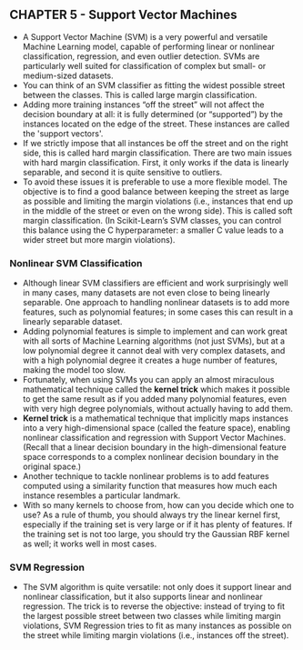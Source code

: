 ## CHAPTER 5 - Support Vector Machines

- A Support Vector Machine (SVM) is a very powerful and versatile Machine Learning model, capable of performing linear or nonlinear classification, regression, and even outlier detection. SVMs are particularly well suited for classification of complex but small- or medium-sized datasets.
- You can think of an SVM classifier as fitting the widest possible street between the classes. This is called large margin classification. 
- Adding more training instances “off the street” will not affect the decision boundary at all: it is fully determined (or “supported”) by the instances located on the edge of the street. These instances are called the 'support vectors'.
- If we strictly impose that all instances be off the street and on the right side, this is called hard margin classification. There are two main issues with hard margin classification. First, it only works if the data is linearly separable, and second it is quite sensitive to outliers.
- To avoid these issues it is preferable to use a more flexible model. The objective is to find a good balance between keeping the street as large as possible and limiting the margin violations (i.e., instances that end up in the middle of the street or even on the wrong side). This is called soft margin classification. (In Scikit-Learn’s SVM classes, you can control this balance using the C hyperparameter: a smaller C value leads to a wider street but more margin violations).

### Nonlinear SVM Classification
- Although linear SVM classifiers are efficient and work surprisingly well in many cases, many datasets are not even close to being linearly separable. One approach to handling nonlinear datasets is to add more features, such as polynomial features; in some cases this can result in a linearly separable dataset. 
- Adding polynomial features is simple to implement and can work great with all sorts of Machine Learning algorithms (not just SVMs), but at a low polynomial degree it cannot deal with very complex datasets, and with a high polynomial degree it creates a huge number of features, making the model too slow. 
- Fortunately, when using SVMs you can apply an almost miraculous mathematical technique called the **kernel trick** which makes it possible to get the same result as if you added many polynomial features, even with very high degree polynomials, without actually having to add them. 
- **Kernel trick** is a mathematical technique that implicitly maps instances into a very high-dimensional space (called the feature space), enabling nonlinear classification and regression with Support Vector Machines. (Recall that a linear decision boundary in the high-dimensional feature space corresponds to a complex nonlinear decision boundary in the original space.)
- Another technique to tackle nonlinear problems is to add features computed using a similarity function that measures how much each instance resembles a particular landmark. 
- With so many kernels to choose from, how can you decide which one to use? As a rule of thumb, you should always try the linear kernel first, especially if the training set is very large or if it has plenty of features. If the training set is not too large, you should try the Gaussian RBF kernel as well; it works well in most cases. 


### SVM Regression
- The SVM algorithm is quite versatile: not only does it support linear and nonlinear classification, but it also supports linear and nonlinear regression. The trick is to reverse the objective: instead of trying to fit the largest possible street between two classes while limiting margin violations, SVM Regression tries to fit as many instances as possible on the street while limiting margin violations (i.e., instances off the street). 
